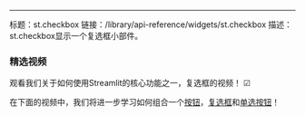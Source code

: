 ---
标题：st.checkbox
链接：/library/api-reference/widgets/st.checkbox
描述：st.checkbox显示一个复选框小部件。

<Autofunction function="streamlit.checkbox" />

### 精选视频

观看我们关于如何使用Streamlit的核心功能之一，复选框的视频！ ☑

<YouTube videoId="Jte0Reue7z8" />

在下面的视频中，我们将进一步学习如何组合一个[按钮](/library/api-reference/widgets/st.button)，[复选框](/library/api-reference/widgets/st.checkbox)和[单选按钮](/library/api-reference/widgets/st.radio)！

<YouTube videoId="EnXJBsCIl_A" />
